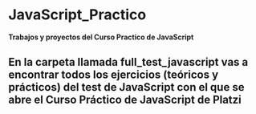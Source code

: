 # JavaScript_Practico

**Trabajos y proyectos del Curso Practico de JavaScript**

## En la carpeta llamada full_test_javascript vas a encontrar todos los ejercicios (teóricos y prácticos) del test de JavaScript con el que se abre el Curso Práctico de JavaScript de Platzi
